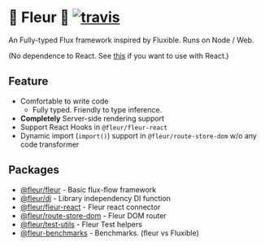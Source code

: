 # 🌼 Fleur 🌼 [![travis](https://travis-ci.org/ra-gg/fleur.svg?branch=master)](https://travis-ci.org/ra-gg/fleur)

An Fully-typed Flux framework inspired by Fluxible.
Runs on Node / Web.

(No dependence to React. See [this](https://www.npmjs.com/package/@fleur/fleur-react) if you want to use with React.)

## Feature

- Comfortable to write code
  - Fully typed. Friendly to type inference.
- **Completely** Server-side rendering support
- Support React Hooks in `@fleur/fleur-react`
- Dynamic import (`import()`) support in `@fleur/route-store-dom` w/o any code transformer

## Packages

- [@fleur/fleur](./packages/fleur) - Basic flux-flow framework
- [@fleur/di](./packages/di) - Library independency DI function
- [@fleur/fleur-react](./packages/fleur-react) - Fleur react connector
- [@fleur/route-store-dom](./packages/route-store-dom) - Fleur DOM router
- [@fleur/test-utils](./packages/test-utils) - Fleur Test helpers
- [@fleur-benchmarks](./packages/fleur-benchmarks) - Benchmarks. (fleur vs Fluxible)
